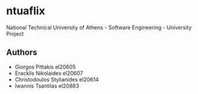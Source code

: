 # ntuaflix
National Technical University of Athens - Software Engineering - University Project

## Authors
+ Giorgos Pittakis el20605
+ Eracklis Nikolaides el20607
+ Christodoulos Stylianides el20614
+ Iwannis Tsantilas el20883